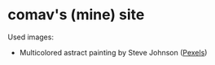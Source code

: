 # comav's (mine) site

Used images:
- Multicolored astract painting by Steve Johnson ([Pexels](https://www.pexels.com/photo/multicolored-abstract-painting-1509534/))
